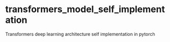 # transformers_model_self_implementation
Transformers deep learning architecture self implementation in pytorch
